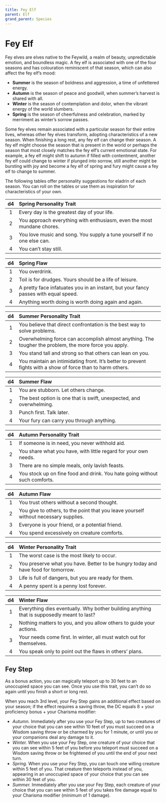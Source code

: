 ```yaml
---
title: Fey Elf
parent: Elf
grand_parent: Species
---
```


# Fey Elf
Fey elves are elves native to the Feywild, a realm of beauty, unpredictable emotion, and boundless magic. A fey elf is associated with one of the four seasons and has colouration reminiscent of that season, which can also affect the fey elf’s mood:
* **Summer** is the season of boldness and aggression, a time of unfettered energy.
* **Autumn** is the season of peace and goodwill, when summer’s harvest is shared with all.
* **Winter** is the season of contemplation and dolor, when the vibrant energy of the world slumbers.
* **Spring** is the season of cheerfulness and celebration, marked by merriment as winter’s sorrow passes.

Some fey elves remain associated with a particular season for their entire lives, whereas other fey elves transform, adopting characteristics of a new season. When finishing a long rest, any fey elf can change their season. A fey elf might choose the season that is present in the world or perhaps the season that most closely matches the fey elf’s current emotional state. For example, a fey elf might shift to autumn if filled with contentment, another fey elf could change to winter if plunged into sorrow, still another might be bursting with joy and become a fey elf of spring and fury might cause a fey elf to change to summer.

The following tables offer personality suggestions for eladrin of each season. You can roll on the tables or use them as inspiration for characteristics of your own.

| d4 | Spring Personality Trait |
|:--:|:-------------------------|
| 1 | Every day is the greatest day of your life. |
| 2 | You approach everything with enthusiasm, even the most mundane chores. |
| 3 | You love music and song. You supply a tune yourself if no one else can. |
| 4 | You can’t stay still. |

| d4 | Spring Flaw |
|:--:|:------------|
| 1 | You overdrink. |
| 2 | Toil is for drudges. Yours should be a life of leisure. |
| 3 | A pretty face infatuates you in an instant, but your fancy passes with equal speed. |
| 4 | Anything worth doing is worth doing again and again. |

| d4 | Summer Personality Trait |
|:--:|:-------------------------|
| 1 | You believe that direct confrontation is the best way to solve problems. |
| 2 | Overwhelming force can accomplish almost anything. The tougher the problem, the more force you apply. |
| 3 | You stand tall and strong so that others can lean on you. |
| 4 | You maintain an intimidating front. It’s better to prevent fights with a show of force than to harm others. |

| d4 | Summer Flaw |
|:--:|:------------|
| 1 | You are stubborn. Let others change. |
| 2 | The best option is one that is swift, unexpected, and overwhelming. |
| 3 | Punch first. Talk later. |
| 4 | Your fury can carry you through anything. |

| d4 | Autumn Personality Trait |
|:--:|:-------------------------|
| 1	| If someone is in need, you never withhold aid. |
| 2 | You share what you have, with little regard for your own needs. |
| 3 | There are no simple meals, only lavish feasts. |
| 4 | You stock up on fine food and drink. You hate going without such comforts.

| d4 | Autumn Flaw |
|:--:|:------------|
| 1 | You trust others without a second thought. |
| 2 | You give to others, to the point that you leave yourself without necessary supplies. |
| 3 | Everyone is your friend, or a potential friend. |
| 4 | You spend excessively on creature comforts. |

| d4 | Winter Personality Trait |
|:--:|:-------------------------|
| 1 | The worst case is the most likely to occur. |
| 2 | You preserve what you have. Better to be hungry today and have food for tomorrow. |
| 3 | Life is full of dangers, but you are ready for them. |
| 4 | A penny spent is a penny lost forever. |

| d4 | Winter Flaw |
|:--:|:------------|
| 1 | Everything dies eventually. Why bother building anything that is supposedly meant to last? |
| 2 | Nothing matters to you, and you allow others to guide your actions. |
| 3 | Your needs come first. In winter, all must watch out for themselves. |
| 4 | You speak only to point out the flaws in others’ plans. |

## Fey Step
As a bonus action, you can magically teleport up to 30 feet to an unoccupied space you can see. Once you use this trait, you can’t do so again until you finish a short or long rest.

When you reach 3rd level, your Fey Step gains an additional effect based on your season; if the effect requires a saving throw, the DC equals 8 + your proficiency bonus + your Charisma modifier:
* *Autumn.* Immediately after you use your Fey Step, up to two creatures of your choice that you can see within 10 feet of you must succeed on a Wisdom saving throw or be charmed by you for 1 minute, or until you or your companions deal any damage to it.
* *Winter.* When you use your Fey Step, one creature of your choice that you can see within 5 feet of you before you teleport must succeed on a Wisdom saving throw or be frightened of you until the end of your next turn.
* *Spring.* When you use your Fey Step, you can touch one willing creature within 5 feet of you. That creature then teleports instead of you, appearing in an unoccupied space of your choice that you can see within 30 feet of you.
* *Summer.* Immediately after you use your Fey Step, each creature of your choice that you can see within 5 feet of you takes fire damage equal to your Charisma modifier (minimum of 1 damage).
